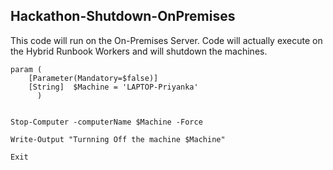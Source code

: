 ## Hackathon-Shutdown-OnPremises

This code will run on the On-Premises Server. Code will actually execute on the Hybrid Runbook Workers and will shutdown the machines. 



```
param (
    [Parameter(Mandatory=$false)] 
    [String]  $Machine = 'LAPTOP-Priyanka'
      )


Stop-Computer -computerName $Machine -Force

Write-Output "Turnning Off the machine $Machine"

Exit

```

